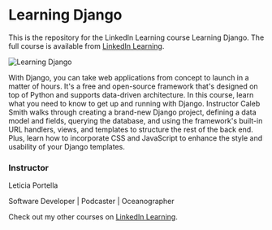 # Learning Django

This is the repository for the LinkedIn Learning course Learning Django. The full course is available from [LinkedIn Learning][lil-course-url].

![Learning Django][lil-thumbnail-url]

With Django, you can take web applications from concept to launch in a matter of hours. It's a free and open-source framework that's designed on top of Python and supports data-driven architecture. In this course, learn what you need to know to get up and running with Django. Instructor Caleb Smith walks through creating a brand-new Django project, defining a data model and fields, querying the database, and using the framework's built-in URL handlers, views, and templates to structure the rest of the back end. Plus, learn how to incorporate CSS and JavaScript to enhance the style and usability of your Django templates.

### Instructor

Leticia Portella

Software Developer | Podcaster | Oceanographer

Check out my other courses on [LinkedIn Learning](https://www.linkedin.com/learning/instructors/caleb-smith).

[lil-course-url]: https://www.linkedin.com/learning/learning-django-2
[lil-thumbnail-url]: https://user-images.githubusercontent.com/28540243/200742696-e631d384-f572-4306-8283-0fc456243b82.jpeg

